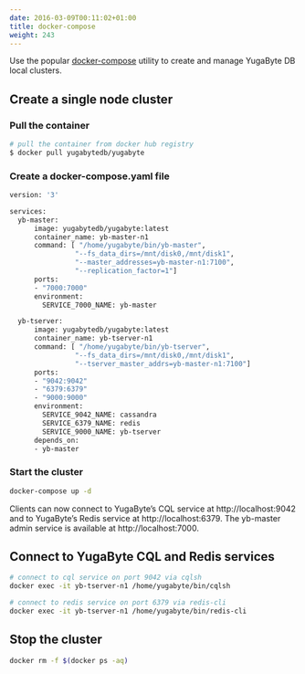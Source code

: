 ```yaml
---
date: 2016-03-09T00:11:02+01:00
title: docker-compose
weight: 243
---
```


Use the popular [docker-compose](https://docs.docker.com/compose/overview/) utility to create and manage YugaByte DB local clusters.

## Create a single node cluster

### Pull the container

```sh
# pull the container from docker hub registry
$ docker pull yugabytedb/yugabyte
```

### Create a docker-compose.yaml file

```sh
version: '3'

services:
  yb-master:
      image: yugabytedb/yugabyte:latest
      container_name: yb-master-n1
      command: [ "/home/yugabyte/bin/yb-master", 
                "--fs_data_dirs=/mnt/disk0,/mnt/disk1", 
                "--master_addresses=yb-master-n1:7100", 
                "--replication_factor=1"]
      ports:
      - "7000:7000"
      environment:
        SERVICE_7000_NAME: yb-master

  yb-tserver:
      image: yugabytedb/yugabyte:latest
      container_name: yb-tserver-n1
      command: [ "/home/yugabyte/bin/yb-tserver", 
                "--fs_data_dirs=/mnt/disk0,/mnt/disk1", 
                "--tserver_master_addrs=yb-master-n1:7100"]
      ports:
      - "9042:9042"
      - "6379:6379"
      - "9000:9000"
      environment:
        SERVICE_9042_NAME: cassandra
        SERVICE_6379_NAME: redis
        SERVICE_9000_NAME: yb-tserver
      depends_on:
      - yb-master
```

### Start the cluster

```sh
docker-compose up -d
```

Clients can now connect to YugaByte’s CQL service at http://localhost:9042 and to YugaByte’s Redis service at http://localhost:6379. The yb-master admin service is available at http://localhost:7000.

## Connect to YugaByte CQL and Redis services

```sh
# connect to cql service on port 9042 via cqlsh
docker exec -it yb-tserver-n1 /home/yugabyte/bin/cqlsh
```


```sh
# connect to redis service on port 6379 via redis-cli
docker exec -it yb-tserver-n1 /home/yugabyte/bin/redis-cli
```

## Stop the cluster

```sh
docker rm -f $(docker ps -aq)
```
